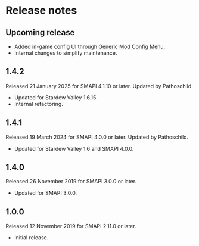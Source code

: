 ﻿# Release notes
## Upcoming release
- Added in-game config UI through [Generic Mod Config Menu](https://www.nexusmods.com/stardewvalley/mods/5098).
- Internal changes to simplify maintenance.

## 1.4.2
Released 21 January 2025 for SMAPI 4.1.10 or later. Updated by Pathoschild.

- Updated for Stardew Valley 1.6.15.
- Internal refactoring.

## 1.4.1
Released 19 March 2024 for SMAPI 4.0.0 or later. Updated by Pathoschild.

- Updated for Stardew Valley 1.6 and SMAPI 4.0.0.

## 1.4.0
Released 26 November 2019 for SMAPI 3.0.0 or later.

- Updated for SMAPI 3.0.0.

## 1.0.0
Released 12 November 2019 for SMAPI 2.11.0 or later.

- Initial release.
